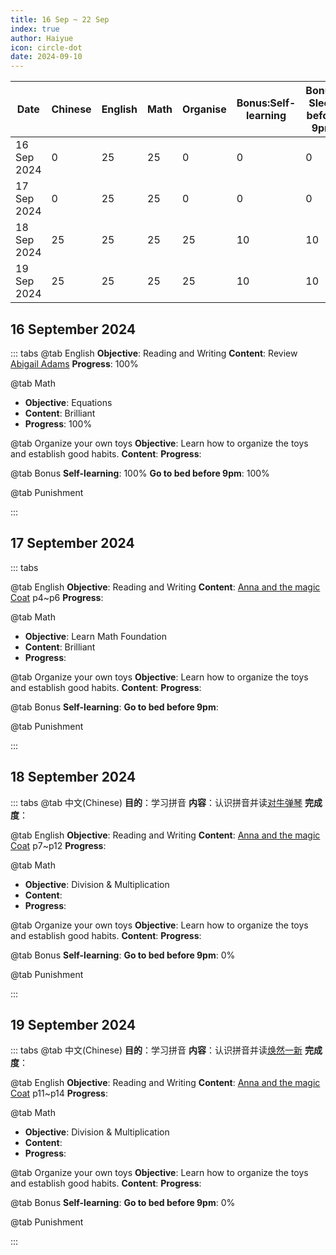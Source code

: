 ```yaml
---
title: 16 Sep ~ 22 Sep
index: true
author: Haiyue
icon: circle-dot
date: 2024-09-10
---
```


| Date | Chinese | English | Math | Organise | Bonus:Self-learning | Bonus: Sleep before 9pm | Punishment | Total |
| -- | -- | -- | -- | -- | -- | -- | -- | -- |
|16 Sep 2024 | 0 | 25 | 25 | 0 | 0 | 0 |  | 50 |
|17 Sep 2024 | 0 | 25 | 25 | 0 | 0 | 0 | 5 | 50 |
|18 Sep 2024 | 25 | 25 | 25 | 25 | 10 | 10 |  | 120 |
|19 Sep 2024 | 25 | 25 | 25 | 25 | 10 | 10 |  | 120 |



## 16 September 2024
::: tabs
@tab English
**Objective**: Reading and Writing
**Content**: Review [Abigail Adams](/english/reading/K/01.AbigailAdams(clr).html)
**Progress**: 100%

@tab Math
* **Objective**: Equations
* **Content**: Brilliant
* **Progress**: 100%

@tab Organize your own toys
**Objective**: Learn how to organize the toys and establish good habits.
**Content**: 
**Progress**: 

@tab Bonus
**Self-learning**: 100%
**Go to bed before 9pm**: 100%

@tab Punishment

:::


## 17 September 2024
::: tabs

@tab English
**Objective**: Reading and Writing
**Content**: [Anna and the magic Coat](/english/reading/K/05.BarackObama.html) p4~p6
**Progress**: 

@tab Math
* **Objective**: Learn Math Foundation
* **Content**: Brilliant
* **Progress**: 

@tab Organize your own toys
**Objective**: Learn how to organize the toys and establish good habits.
**Content**: 
**Progress**: 

@tab Bonus
**Self-learning**: 
**Go to bed before 9pm**: 

@tab Punishment

:::

## 18 September 2024
::: tabs
@tab 中文(Chinese)
**目的**：学习拼音
**内容**：认识拼音并读[对牛弹琴](/chinese/idiom/2024-01-15_对牛弹琴.html)
**完成度**：

@tab English
**Objective**: Reading and Writing
**Content**: [Anna and the magic Coat](/english/reading/K/05.BarackObama.html) p7~p12
**Progress**: 

@tab Math
* **Objective**: Division & Multiplication
* **Content**: 
* **Progress**: 

@tab Organize your own toys
**Objective**: Learn how to organize the toys and establish good habits.
**Content**: 
**Progress**: 

@tab Bonus
**Self-learning**: 
**Go to bed before 9pm**: 0%

@tab Punishment

:::


## 19 September 2024
::: tabs
@tab 中文(Chinese)
**目的**：学习拼音
**内容**：认识拼音并读[焕然一新](/chinese/idiom/2024-01-13_焕然一新.html)
**完成度**：

@tab English
**Objective**: Reading and Writing
**Content**: [Anna and the magic Coat](/english/reading/K/04.AnnaAndTheMagicCoat.html) p11~p14
**Progress**: 

@tab Math
* **Objective**: Division & Multiplication
* **Content**: 
* **Progress**: 

@tab Organize your own toys
**Objective**: Learn how to organize the toys and establish good habits.
**Content**: 
**Progress**: 

@tab Bonus
**Self-learning**: 
**Go to bed before 9pm**: 0%

@tab Punishment

:::

